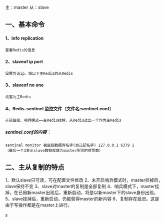 <!-- slide -->
主：master  从：slave
## 一、基本命令
#### 1、info replication
	查看Redis的信息
#### 2、slaveof ip port
	设置为该ip、端口下主Redis的从Redis
#### 3、slaveof no one
	设置为主Redis
#### 4、Redis-sentinel 监控文件（文件名:sentinel.conf）
	开启监控、哨兵模式——主Redis挂掉，从Redis选出一个作为主Redis
##### sentinel.conf的内容：
 	sentinel monitor 被监控数据库名字(自己起名字) 127.0.0.1 6379 1
	（最后一个1表示slave数据库成为master所需的得票数）
<!-- slide -->
## 二、主从复制的特点
1、默认slave只可读，可在配置文件修改
2、未开启哨兵模式时，master挂掉后，slave保持不变
3、slave对master的复制是全部复制
4、哨兵模式下，master挂掉，在已用新master出现后，重新启动，将是以新master下的slave身份出现。
5、slave挂掉后，重新启动，仍能获得master的新内容
6、复制存在延迟。这是由于写操作都是在master上进行。
<!-- slide -->
s